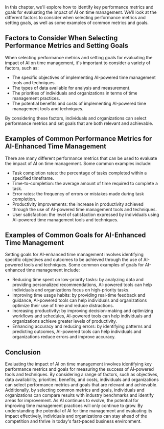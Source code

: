 

In this chapter, we'll explore how to identify key performance metrics and goals for evaluating the impact of AI on time management. We'll look at the different factors to consider when selecting performance metrics and setting goals, as well as some examples of common metrics and goals.

Factors to Consider When Selecting Performance Metrics and Setting Goals
------------------------------------------------------------------------

When selecting performance metrics and setting goals for evaluating the impact of AI on time management, it's important to consider a variety of factors, such as:

* The specific objectives of implementing AI-powered time management tools and techniques.
* The types of data available for analysis and measurement.
* The priorities of individuals and organizations in terms of time management practices.
* The potential benefits and costs of implementing AI-powered time management tools and techniques.

By considering these factors, individuals and organizations can select performance metrics and set goals that are both relevant and achievable.

Examples of Common Performance Metrics for AI-Enhanced Time Management
----------------------------------------------------------------------

There are many different performance metrics that can be used to evaluate the impact of AI on time management. Some common examples include:

* Task completion rates: the percentage of tasks completed within a specified timeframe.
* Time-to-completion: the average amount of time required to complete a task.
* Error rates: the frequency of errors or mistakes made during task completion.
* Productivity improvements: the increase in productivity achieved through the use of AI-powered time management tools and techniques.
* User satisfaction: the level of satisfaction expressed by individuals using AI-powered time management tools and techniques.

Examples of Common Goals for AI-Enhanced Time Management
--------------------------------------------------------

Setting goals for AI-enhanced time management involves identifying specific objectives and outcomes to be achieved through the use of AI-powered tools and techniques. Some common examples of goals for AI-enhanced time management include:

* Reducing time spent on low-priority tasks: by analyzing data and providing personalized recommendations, AI-powered tools can help individuals and organizations focus on high-priority tasks.
* Improving time usage habits: by providing real-time feedback and guidance, AI-powered tools can help individuals and organizations optimize their use of time and reduce distractions.
* Increasing productivity: by improving decision-making and optimizing workflows and schedules, AI-powered tools can help individuals and organizations achieve greater levels of productivity.
* Enhancing accuracy and reducing errors: by identifying patterns and predicting outcomes, AI-powered tools can help individuals and organizations reduce errors and improve accuracy.

Conclusion
----------

Evaluating the impact of AI on time management involves identifying key performance metrics and goals for measuring the success of AI-powered tools and techniques. By considering a range of factors, such as objectives, data availability, priorities, benefits, and costs, individuals and organizations can select performance metrics and goals that are relevant and achievable. Additionally, by selecting common metrics and goals, individuals and organizations can compare results with industry benchmarks and identify areas for improvement. As AI continues to evolve, the potential for improving time management practices will only continue to grow. By understanding the potential of AI for time management and evaluating its impact effectively, individuals and organizations can stay ahead of the competition and thrive in today's fast-paced business environment.
